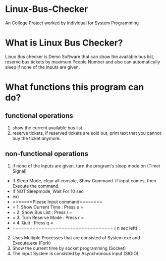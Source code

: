# Linux-Bus-Checker
An College Project worked by individual for System Programming

# What is Linux Bus Checker?
Linux Bus checker is Demo Software that can show the available bus list, reserve bus tickets by maximum People Number
and also can automatically sleep if none of the inputs are given.

# What functions this program can do?
## functional operations

1. show the current available bus list.
2. reserve tickets, if reserved tickets are sold out, print text that you cannot buy the ticket anymore.

## non-functional operations

1. if none of the inputs are given, turn the program's sleep mode on (Timer Signal)
- If Sleep Mode, clear all console, Show Command. If input comes, then Execute the command.
- If NOT Sleepmode, Wait For 10 sec
- ex)
- =======Please Input command========
- =  1. Show Current Time : Press s =
- =  2. Show Bus List : Press l     =
- =  3. Turn Reserve Mode : Press r =
- =  4. Quit : Press q =
- =================================== ( n sec left)
:

2. Uses Multiple Processes that are consisted of System.exe and Execute.exe (Fork)
3. Show the current time by socket programming (Socket)
4. The input System is consisted by Asynchronous input (SIGIO)
